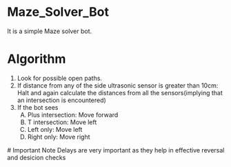 # Maze_Solver_Bot
It is a simple Maze solver bot.
# Algorithm
<ol type = "1">
<li>Look for possible open paths.</li>
<li>If distance from any of the side ultrasonic sensor is greater than 10cm: Halt and again calculate the distances from all the sensors(implying that an intersection is encountered)</li>
<li>If the bot sees
  <ol type = "A">
    <li>Plus intersection: Move forward</li>
    <li>T intersection: Move left</li>
    <li>Left only: Move left</li>
    <li>Right only: Move right</li>
  </ol>
</li>
</ol>
# Important Note
Delays are very important as they help in effective reversal and desicion checks
